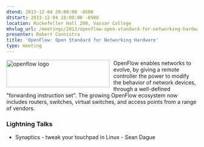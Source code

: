 ```yaml
---
dtend: 2013-12-04 20:00:00 -0500
dtstart: 2013-12-04 18:00:00 -0500
location: Rockefeller Hall 200, Vassar College
mhvlug_url: /meetings/2013/openflow-open-standard-for-networking-hardware
presenter: Robert Cannistra
title: 'OpenFlow: Open Standard for Networking Hardware'
type: meeting
---
```



[<img alt="openflow logo" src="http://www.openflow.org/img/newlogo7.png" style="width: 272px; height: 72px; float: left; padding-right: 10px;" />](http://www.openflow.org/)OpenFlow enables networks to evolve, by giving a remote controller the power to modify the behavior of network devices, through a well-defined "forwarding instruction set". The growing OpenFlow ecosystem now includes routers, switches, virtual switches, and access points from a range of vendors. 

### Lightning Talks
- Synaptics - tweak your touchpad in Linux - Sean Dague